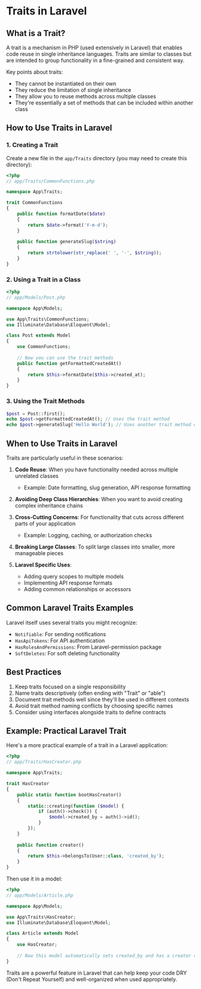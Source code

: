 # Traits in Laravel

## What is a Trait?

A trait is a mechanism in PHP (used extensively in Laravel) that enables code reuse in single inheritance languages. Traits are similar to classes but are intended to group functionality in a fine-grained and consistent way.

Key points about traits:
- They cannot be instantiated on their own
- They reduce the limitation of single inheritance
- They allow you to reuse methods across multiple classes
- They're essentially a set of methods that can be included within another class

## How to Use Traits in Laravel

### 1. Creating a Trait

Create a new file in the `app/Traits` directory (you may need to create this directory):

```php
<?php
// app/Traits/CommonFunctions.php

namespace App\Traits;

trait CommonFunctions
{
    public function formatDate($date)
    {
        return $date->format('Y-m-d');
    }
    
    public function generateSlug($string)
    {
        return strtolower(str_replace(' ', '-', $string));
    }
}
```

### 2. Using a Trait in a Class

```php
<?php
// app/Models/Post.php

namespace App\Models;

use App\Traits\CommonFunctions;
use Illuminate\Database\Eloquent\Model;

class Post extends Model
{
    use CommonFunctions;
    
    // Now you can use the trait methods
    public function getFormattedCreatedAt()
    {
        return $this->formatDate($this->created_at);
    }
}
```

### 3. Using the Trait Methods

```php
$post = Post::first();
echo $post->getFormattedCreatedAt(); // Uses the trait method
echo $post->generateSlug('Hello World'); // Uses another trait method directly
```

## When to Use Traits in Laravel

Traits are particularly useful in these scenarios:

1. **Code Reuse**: When you have functionality needed across multiple unrelated classes
   - Example: Date formatting, slug generation, API response formatting

2. **Avoiding Deep Class Hierarchies**: When you want to avoid creating complex inheritance chains

3. **Cross-Cutting Concerns**: For functionality that cuts across different parts of your application
   - Example: Logging, caching, or authorization checks

4. **Breaking Large Classes**: To split large classes into smaller, more manageable pieces

5. **Laravel Specific Uses**:
   - Adding query scopes to multiple models
   - Implementing API response formats
   - Adding common relationships or accessors

## Common Laravel Traits Examples

Laravel itself uses several traits you might recognize:

- `Notifiable`: For sending notifications
- `HasApiTokens`: For API authentication
- `HasRolesAndPermissions`: From Laravel-permission package
- `SoftDeletes`: For soft deleting functionality

## Best Practices

1. Keep traits focused on a single responsibility
2. Name traits descriptively (often ending with "Trait" or "able")
3. Document trait methods well since they'll be used in different contexts
4. Avoid trait method naming conflicts by choosing specific names
5. Consider using interfaces alongside traits to define contracts

## Example: Practical Laravel Trait

Here's a more practical example of a trait in a Laravel application:

```php
<?php
// app/Traits/HasCreator.php

namespace App\Traits;

trait HasCreator
{
    public static function bootHasCreator()
    {
        static::creating(function ($model) {
            if (auth()->check()) {
                $model->created_by = auth()->id();
            }
        });
    }
    
    public function creator()
    {
        return $this->belongsTo(User::class, 'created_by');
    }
}
```

Then use it in a model:

```php
<?php
// app/Models/Article.php

namespace App\Models;

use App\Traits\HasCreator;
use Illuminate\Database\Eloquent\Model;

class Article extends Model
{
    use HasCreator;
    
    // Now this model automatically sets created_by and has a creator relationship
}
```

Traits are a powerful feature in Laravel that can help keep your code DRY (Don't Repeat Yourself) and well-organized when used appropriately.